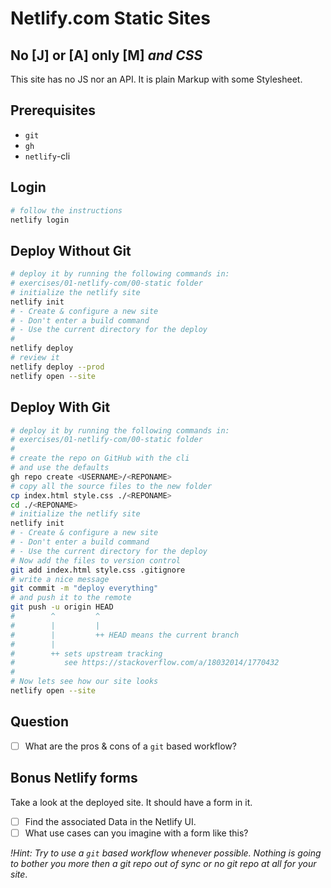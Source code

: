 # Netlify.com Static Sites

## No [J] or [A] only [M] *and CSS*

This site has no JS nor an API. It is plain Markup with some Stylesheet.

## Prerequisites

- `git`
- `gh`
- `netlify`-cli

## Login

```bash
# follow the instructions
netlify login
```

## Deploy Without Git

```bash
# deploy it by running the following commands in:
# exercises/01-netlify-com/00-static folder
# initialize the netlify site
netlify init
# - Create & configure a new site
# - Don't enter a build command
# - Use the current directory for the deploy
#
netlify deploy
# review it
netlify deploy --prod
netlify open --site
```

## Deploy With Git

```bash
# deploy it by running the following commands in:
# exercises/01-netlify-com/00-static folder
#
# create the repo on GitHub with the cli
# and use the defaults 
gh repo create <USERNAME>/<REPONAME>
# copy all the source files to the new folder
cp index.html style.css ./<REPONAME>
cd ./<REPONAME>
# initialize the netlify site
netlify init
# - Create & configure a new site
# - Don't enter a build command
# - Use the current directory for the deploy
# Now add the files to version control
git add index.html style.css .gitignore
# write a nice message
git commit -m "deploy everything"
# and push it to the remote
git push -u origin HEAD
#        ^         ^
#        |         |
#        |         ++ HEAD means the current branch
#        |         
#        ++ sets upstream tracking
#           see https://stackoverflow.com/a/18032014/1770432
# 
# Now lets see how our site looks
netlify open --site
```

## Question

- [ ] What are the pros & cons of a `git` based workflow?


## Bonus Netlify forms

Take a look at the deployed site. It should have a form in it.
- [ ] Find the associated Data in the Netlify UI.
- [ ] What use cases can you imagine with a form like this?

*!Hint: Try to use a `git` based workflow whenever possible. Nothing is going to bother you more then a git repo out of sync or no git repo at all for your site*. 
